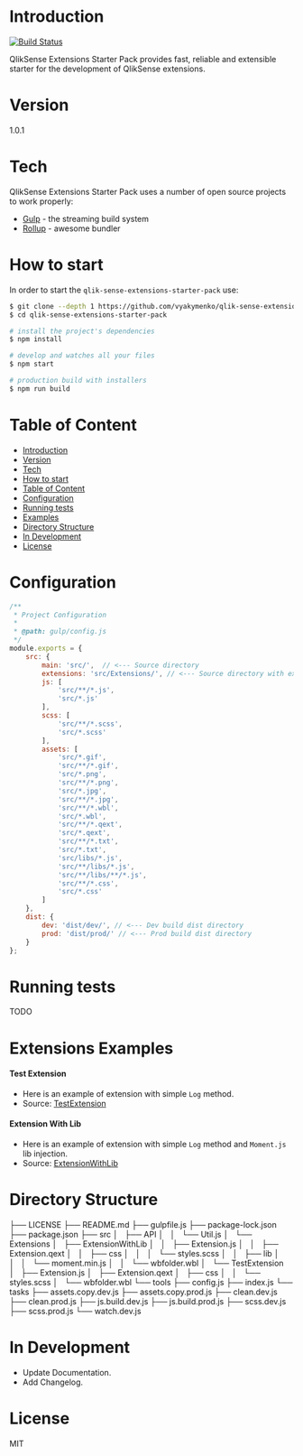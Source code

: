 # Introduction

[![Build Status](https://travis-ci.org/vyakymenko/qlik-sense-extensions-starter-pack.svg?branch=master)](https://travis-ci.org/vyakymenko/qlik-sense-extensions-starter-pack)

QlikSense Extensions Starter Pack provides fast, reliable and extensible starter for the development of QlikSense extensions.

# Version
1.0.1

# Tech

QlikSense Extensions Starter Pack uses a number of open source projects to work properly:

* [Gulp] - the streaming build system
* [Rollup] - awesome bundler

# How to start

In order to start the `qlik-sense-extensions-starter-pack` use:

```bash
$ git clone --depth 1 https://github.com/vyakymenko/qlik-sense-extensions-starter-pack.git
$ cd qlik-sense-extensions-starter-pack

# install the project's dependencies
$ npm install

# develop and watches all your files
$ npm start

# production build with installers
$ npm run build
```

# Table of Content

- [Introduction](#introduction)
- [Version](#version)
- [Tech](#tech)
- [How to start](#how-to-start)
- [Table of Content](#table-of-content)
- [Configuration](#configuration)
- [Running tests](#running-tests)
- [Examples](#examples)
- [Directory Structure](#directory-structure)
- [In Development](#in-development)
- [License](#license)

# Configuration

```js
/**
 * Project Configuration
 *
 * @path: gulp/config.js
 */
module.exports = {
	src: {
		main: 'src/',  // <--- Source directory
		extensions: 'src/Extensions/', // <--- Source directory with extensions
		js: [
			'src/**/*.js',
			'src/*.js'
		],
		scss: [
			'src/**/*.scss',
			'src/*.scss'
		],
		assets: [
			'src/*.gif',
			'src/**/*.gif',
			'src/*.png',
			'src/**/*.png',
			'src/*.jpg',
			'src/**/*.jpg',
			'src/**/*.wbl',
			'src/*.wbl',
			'src/**/*.qext',
			'src/*.qext',
			'src/**/*.txt',
			'src/*.txt',
			'src/libs/*.js',
			'src/**/libs/*.js',
			'src/**/libs/**/*.js',
			'src/**/*.css',
			'src/*.css'
		]
	},
	dist: {
		dev: 'dist/dev/', // <--- Dev build dist directory
		prod: 'dist/prod/' // <--- Prod build dist directory
	}
};

```

# Running tests

TODO

# Extensions Examples

#### Test Extension

- Here is an example of extension with simple `Log` method.
- Source: [TestExtension](https://github.com/vyakymenko/qlik-sense-extensions-starter-pack/tree/master/src/Extensions/TestExtension)

#### Extension With Lib

- Here is an example of extension with simple `Log` method and `Moment.js` lib injection.
- Source: [ExtensionWithLib](https://github.com/vyakymenko/qlik-sense-extensions-starter-pack/tree/master/src/Extensions/ExtensionWithLib)

# Directory Structure

├── LICENSE
├── README.md
├── gulpfile.js
├── package-lock.json
├── package.json
├── src
│   ├── API
│   │   └── Util.js
│   └── Extensions
│       ├── ExtensionWithLib
│       │   ├── Extension.js
│       │   ├── Extension.qext
│       │   ├── css
│       │   │   └── styles.scss
│       │   ├── lib
│       │   │   └── moment.min.js
│       │   └── wbfolder.wbl
│       └── TestExtension
│           ├── Extension.js
│           ├── Extension.qext
│           ├── css
│           │   └── styles.scss
│           └── wbfolder.wbl
└── tools
    ├── config.js
    ├── index.js
    └── tasks
        ├── assets.copy.dev.js
        ├── assets.copy.prod.js
        ├── clean.dev.js
        ├── clean.prod.js
        ├── js.build.dev.js
        ├── js.build.prod.js
        ├── scss.dev.js
        ├── scss.prod.js
        └── watch.dev.js

# In Development
 - Update Documentation.
 - Add Changelog.
 
# License

MIT

   [Gulp]: <http://gulpjs.com>
   [Rollup]: <https://rollupjs.org>